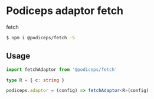 # Podiceps adaptor fetch

fetch

```bash
$ npm i @podiceps/fetch -S
```

## Usage

```ts
import fetchAdaptor from '@podiceps/fetch'

type R = { c: string }

podiceps.adaptor = (config) => fetchAdaptor<R>(config)
```

